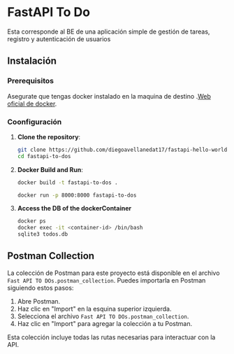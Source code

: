 # FastAPI To Do

Esta corresponde al BE de una aplicación simple de gestión de tareas, registro y autenticación de usuarios

## Instalación

### Prerequisitos

Asegurate que tengas docker instalado en la maquina de destino .[Web oficial de docker](https://www.docker.com/products/docker-desktop).

### Coonfiguración

1. **Clone the repository**:

   ```sh
   git clone https://github.com/diegoavellanedat17/fastapi-hello-world.git
   cd fastapi-to-dos

   ```

2. **Docker Build and Run**:

   ```sh
   docker build -t fastapi-to-dos .

   docker run -p 8000:8000 fastapi-to-dos
   ```

3. **Access the DB of the dockerContainer**
   ```sh
   docker ps
   docker exec -it <container-id> /bin/bash
   sqlite3 todos.db
   ```

## Postman Collection

La colección de Postman para este proyecto está disponible en el archivo `Fast API TO DOs.postman_collection`. Puedes importarla en Postman siguiendo estos pasos:

1.  Abre Postman.
2.  Haz clic en "Import" en la esquina superior izquierda.
3.  Selecciona el archivo `Fast API TO DOs.postman_collection`.
4.  Haz clic en "Import" para agregar la colección a tu Postman.

Esta colección incluye todas las rutas necesarias para interactuar con la API.
